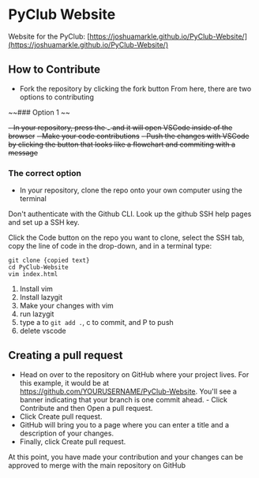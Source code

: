 # PyClub Website
Website for the PyClub: [https://joshuamarkle.github.io/PyClub-Website/](https://joshuamarkle.github.io/PyClub-Website/)

## How to Contribute
- Fork the repository by clicking the fork button
From here, there are two options to contributing

~~### Option 1 ~~

~~- In your repository, press the `.` and it will open VSCode inside of the browser~~
~~- Make your code contributions~~ 
~~- Push the changes with VSCode by clicking the button that looks like a flowchart and commiting with a message~~

### The correct option
- In your repository, clone the repo onto your own computer using the terminal


Don't authenticate with the Github CLI. Look up the github SSH help pages and
set up a SSH key. 

Click the Code button on the repo you want to clone, select the SSH tab, copy the line of code in the drop-down, and in a terminal type: 

```
git clone {copied text}
cd PyClub-Website
vim index.html
```
1. Install vim
2. Install lazygit
3. Make your changes with vim
4. run lazygit
5. type a to `git add .`, c to commit, and P to push
6. delete vscode

## Creating a pull request
- Head on over to the repository on GitHub where your project lives. For this example, it would be at https://github.com/YOURUSERNAME/PyClub-Website. You'll see a banner indicating that your branch is one commit ahead.    - Click Contribute and then Open a pull request.
- Click Create pull request.
- GitHub will bring you to a page where you can enter a title and a description of your changes.
- Finally, click Create pull request.

At this point, you have made your contribution and your changes can be approved to merge with the main repository on GitHub
